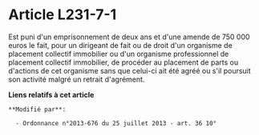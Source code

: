# Article L231-7-1

Est puni d'un emprisonnement de deux ans et d'une amende de 750 000 euros le fait, pour un dirigeant de fait ou de droit d'un
organisme de placement collectif immobilier ou d'un organisme professionnel de placement collectif immobilier, de procéder au
placement de parts ou d'actions de cet organisme sans que celui-ci ait été agréé ou s'il poursuit son activité malgré un
retrait d'agrément.

**Liens relatifs à cet article**

	**Modifié par**:

	  - Ordonnance n°2013-676 du 25 juillet 2013 - art. 36 10°
